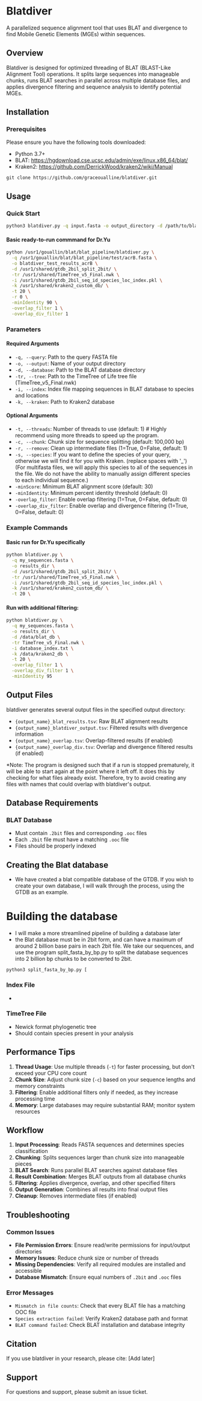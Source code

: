 # Blatdiver

A parallelized sequence alignment tool that uses BLAT and divergence to find Mobile Genetic Elements (MGEs) within sequences.

## Overview

Blatdiver is designed for optimized threading of BLAT (BLAST-Like Alignment Tool) operations. It splits large sequences into manageable chunks, runs BLAT searches in parallel across multiple database files, and applies divergence filtering and sequence analysis to identify potential MGEs.

## Installation

### Prerequisites
Please ensure you have the following tools downloaded:
- Python 3.7+
- BLAT: https://hgdownload.cse.ucsc.edu/admin/exe/linux.x86_64/blat/
- Kraken2: https://github.com/DerrickWood/kraken2/wiki/Manual

```
git clone https://github.com/graceoualline/blatdiver.git
```

## Usage

### Quick Start

```bash
python3 blatdiver.py -q input.fasta -o output_directory -d /path/to/blat_database -tr TimeTree_v5_Final.nwk -i database_index.txt -k /path/to/kraken_db
```
#### Basic ready-to-run commmand for Dr.Yu 
```bash
python /usr1/gouallin/blat/blat_pipeline/blatdiver.py \
  -q /usr1/gouallin/blat/blat_pipeline/test/acrB.fasta \
  -o blatdiver_test_results_acrB \
  -d /usr1/shared/gtdb_2bil_split_2bit/ \
  -tr /usr1/shared/TimeTree_v5_Final.nwk \
  -i /usr1/shared/gtdb_2bil_seq_id_species_loc_index.pkl \
  -k /usr1/shared/kraken2_custom_db/ \
  -t 20 \
  -r 0 \
  -minIdentity 90 \
  -overlap_filter 1 \
  -overlap_div_filter 1
```

### Parameters

#### Required Arguments
- `-q, --query`: Path to the query FASTA file
- `-o, --output`: Name of your output directory
- `-d, --database`: Path to the BLAT database directory
- `-tr, --tree`: Path to the TimeTree of Life tree file (TimeTree_v5_Final.nwk)
- `-i, --index`: Index file mapping sequences in BLAT database to species and locations
- `-k, --kraken`: Path to Kraken2 database

#### Optional Arguments
- `-t, --threads`: Number of threads to use (default: 1) # Highly recommend using more threads to speed up the program.
- `-c, --chunk`: Chunk size for sequence splitting (default: 100,000 bp)
- `-r, --remove`: Clean up intermediate files (1=True, 0=False, default: 1)
- `-s, --species`: If you want to define the species of your query, otherwise we will find it for you with Kraken. (replace spaces with '_') (For multifasta files, we will apply this species to all of the sequences in the file. We do not have the ability to manually assign different species to each individual sequence.)
- `-minScore`: Minimum BLAT alignment score (default: 30)
- `-minIdentity`: Minimum percent identity threshold (default: 0)
- `-overlap_filter`: Enable overlap filtering (1=True, 0=False, default: 0)
- `-overlap_div_filter`: Enable overlap and divergence filtering (1=True, 0=False, default: 0)

### Example Commands

#### Basic run for Dr.Yu specifically
```bash
python blatdiver.py \
  -q my_sequences.fasta \
  -o results_dir \
  -d /usr1/shared/gtdb_2bil_split_2bit/ \
  -tr /usr1/shared/TimeTree_v5_Final.nwk \
  -i /usr1/shared/gtdb_2bil_seq_id_species_loc_index.pkl \
  -k /usr1/shared/kraken2_custom_db/ \
  -t 20 \
```

#### Run with additional filtering:
```bash
python blatdiver.py \
  -q my_sequences.fasta \
  -o results_dir \
  -d /data/blat_db \
  -tr TimeTree_v5_Final.nwk \
  -i database_index.txt \
  -k /data/kraken2_db \
  -t 20 \
  -overlap_filter 1 \
  -overlap_div_filter 1 \
  -minIdentity 95
```

## Output Files

blatdiver generates several output files in the specified output directory:

- `{output_name}_blat_results.tsv`: Raw BLAT alignment results
- `{output_name}_blatdiver_output.tsv`: Filtered results with divergence information
- `{output_name}_overlap.tsv`: Overlap-filtered results (if enabled)
- `{output_name}_overlap_div.tsv`: Overlap and divergence filtered results (if enabled)

*Note: The program is designed such that if a run is stopped prematurely, it will be able to start again at the point where it left off. It does this by checking for what files already exist. Therefore, try to avoid creating any files with names that could overlap with blatdiver's output.

## Database Requirements

### BLAT Database
- Must contain `.2bit` files and corresponding `.ooc` files
- Each `.2bit` file must have a matching `.ooc` file
- Files should be properly indexed

## Creating the Blat database
- We have created a blat compatible database of the GTDB. If you wish to create your own database, I will walk through the process, using the GTDB as an example.

# Building the database
- I will make a more streamlined pipeline of building a database later
- the Blat database must be in 2bit form, and can have a maximum of around 2 billion base pairs in each 2bit file. We take our sequences, and use the program split_fasta_by_bp.py to split the database sequences into 2 billion bp chunks to be converted to 2bit.
```
python3 split_fasta_by_bp.py [
```

### Index File
- 

### TimeTree File
- Newick format phylogenetic tree
- Should contain species present in your analysis

## Performance Tips

1. **Thread Usage**: Use multiple threads (`-t`) for faster processing, but don't exceed your CPU core count
2. **Chunk Size**: Adjust chunk size (`-c`) based on your sequence lengths and memory constraints
3. **Filtering**: Enable additional filters only if needed, as they increase processing time
4. **Memory**: Large databases may require substantial RAM; monitor system resources

## Workflow

1. **Input Processing**: Reads FASTA sequences and determines species classification
2. **Chunking**: Splits sequences larger than chunk size into manageable pieces
3. **BLAT Search**: Runs parallel BLAT searches against database files
4. **Result Combination**: Merges BLAT outputs from all database chunks
5. **Filtering**: Applies divergence, overlap, and other specified filters
6. **Output Generation**: Combines all results into final output files
7. **Cleanup**: Removes intermediate files (if enabled)

## Troubleshooting

### Common Issues

- **File Permission Errors**: Ensure read/write permissions for input/output directories
- **Memory Issues**: Reduce chunk size or number of threads
- **Missing Dependencies**: Verify all required modules are installed and accessible
- **Database Mismatch**: Ensure equal numbers of `.2bit` and `.ooc` files

### Error Messages

- `Mismatch in file counts`: Check that every BLAT file has a matching OOC file
- `Species extraction failed`: Verify Kraken2 database path and format
- `BLAT command failed`: Check BLAT installation and database integrity

## Citation

If you use blatdiver in your research, please cite:
[Add later]

## Support

For questions and support, please submit an issue ticket.
